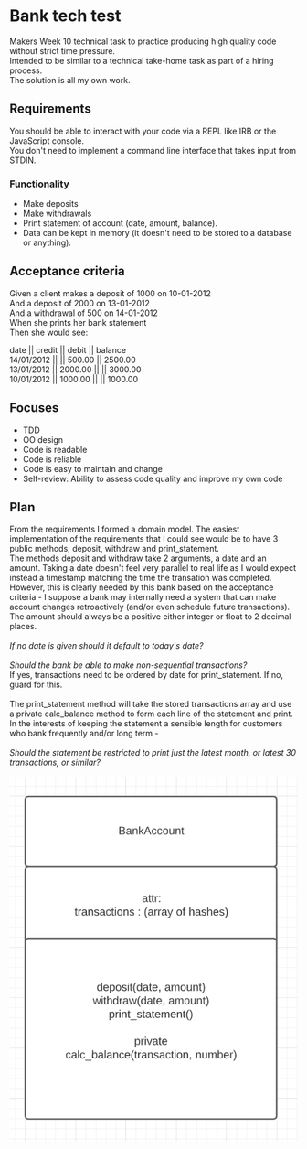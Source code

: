 # Bank tech test

Makers Week 10 technical task to practice producing high quality code without strict time pressure.<br>
Intended to be similar to a technical take-home task as part of a hiring process.<br>
The solution is all my own work. 

## Requirements
You should be able to interact with your code via a REPL like IRB or the JavaScript console.<br>
You don't need to implement a command line interface that takes input from STDIN.

### Functionality 
* Make deposits
* Make withdrawals
* Print statement of account (date, amount, balance).
* Data can be kept in memory (it doesn't need to be stored to a database or anything).

## Acceptance criteria
Given a client makes a deposit of 1000 on 10-01-2012<br>
And a deposit of 2000 on 13-01-2012<br>
And a withdrawal of 500 on 14-01-2012<br>
When she prints her bank statement<br>
Then she would see:<br>

date || credit || debit || balance<br>
14/01/2012 || || 500.00 || 2500.00<br>
13/01/2012 || 2000.00 || || 3000.00<br>
10/01/2012 || 1000.00 || || 1000.00<br>

## Focuses
* TDD
* OO design
* Code is readable
* Code is reliable
* Code is easy to maintain and change
* Self-review: Ability to assess code quality and improve my own code


## Plan
From the requirements I formed a domain model. The easiest implementation of the requirements that I could see would be to have 3 public methods; deposit, withdraw and print_statement.<br> 
The methods deposit and withdraw take 2 arguments, a date and an amount. Taking a date doesn't feel very parallel to real life as I would expect instead a timestamp matching the time the transation was completed. However, this is clearly needed by this bank based on the acceptance criteria - I suppose a bank may internally need a system that can make account changes retroactively (and/or even schedule future transactions). The amount should always be a positive either integer or float to 2 decimal places.<br> 
<br> 
_If no date is given should it default to today's date?_<br>
<br> 
_Should the bank be able to make non-sequential transactions?_ <br> 
If yes, transactions need to be ordered by date for print_statement. If no, guard for this.<br> 
<br> 
The print_statement method will take the stored transactions array and use a private calc_balance method to form each line of the statement and print. In the interests of keeping the statement a sensible length for customers who bank frequently and/or long term - <br> 
 <br> 
_Should the statement be restricted to print just the latest month, or latest 30 transactions, or similar?_ <br> 
 <br> 
![Domain model for bank account](/images/plan.png)
